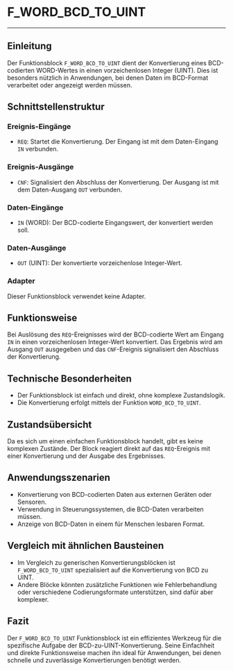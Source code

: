 # F_WORD_BCD_TO_UINT

* * * * * * * * * *
## Einleitung
Der Funktionsblock `F_WORD_BCD_TO_UINT` dient der Konvertierung eines BCD-codierten WORD-Wertes in einen vorzeichenlosen Integer (UINT). Dies ist besonders nützlich in Anwendungen, bei denen Daten im BCD-Format verarbeitet oder angezeigt werden müssen.

## Schnittstellenstruktur

### **Ereignis-Eingänge**
- `REQ`: Startet die Konvertierung. Der Eingang ist mit dem Daten-Eingang `IN` verbunden.

### **Ereignis-Ausgänge**
- `CNF`: Signalisiert den Abschluss der Konvertierung. Der Ausgang ist mit dem Daten-Ausgang `OUT` verbunden.

### **Daten-Eingänge**
- `IN` (WORD): Der BCD-codierte Eingangswert, der konvertiert werden soll.

### **Daten-Ausgänge**
- `OUT` (UINT): Der konvertierte vorzeichenlose Integer-Wert.

### **Adapter**
Dieser Funktionsblock verwendet keine Adapter.

## Funktionsweise
Bei Auslösung des `REQ`-Ereignisses wird der BCD-codierte Wert am Eingang `IN` in einen vorzeichenlosen Integer-Wert konvertiert. Das Ergebnis wird am Ausgang `OUT` ausgegeben und das `CNF`-Ereignis signalisiert den Abschluss der Konvertierung.

## Technische Besonderheiten
- Der Funktionsblock ist einfach und direkt, ohne komplexe Zustandslogik.
- Die Konvertierung erfolgt mittels der Funktion `WORD_BCD_TO_UINT`.

## Zustandsübersicht
Da es sich um einen einfachen Funktionsblock handelt, gibt es keine komplexen Zustände. Der Block reagiert direkt auf das `REQ`-Ereignis mit einer Konvertierung und der Ausgabe des Ergebnisses.

## Anwendungsszenarien
- Konvertierung von BCD-codierten Daten aus externen Geräten oder Sensoren.
- Verwendung in Steuerungssystemen, die BCD-Daten verarbeiten müssen.
- Anzeige von BCD-Daten in einem für Menschen lesbaren Format.

## Vergleich mit ähnlichen Bausteinen
- Im Vergleich zu generischen Konvertierungsblöcken ist `F_WORD_BCD_TO_UINT` spezialisiert auf die Konvertierung von BCD zu UINT.
- Andere Blöcke könnten zusätzliche Funktionen wie Fehlerbehandlung oder verschiedene Codierungsformate unterstützen, sind dafür aber komplexer.

## Fazit
Der `F_WORD_BCD_TO_UINT` Funktionsblock ist ein effizientes Werkzeug für die spezifische Aufgabe der BCD-zu-UINT-Konvertierung. Seine Einfachheit und direkte Funktionsweise machen ihn ideal für Anwendungen, bei denen schnelle und zuverlässige Konvertierungen benötigt werden.